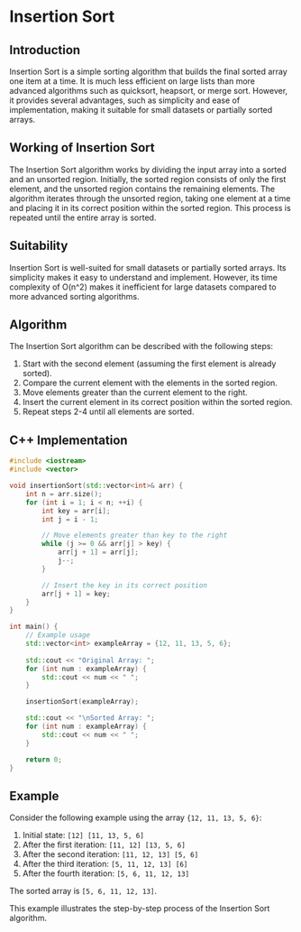 # Insertion Sort

## Introduction

Insertion Sort is a simple sorting algorithm that builds the final sorted array one item at a time. It is much less efficient on large lists than more advanced algorithms such as quicksort, heapsort, or merge sort. However, it provides several advantages, such as simplicity and ease of implementation, making it suitable for small datasets or partially sorted arrays.

## Working of Insertion Sort

The Insertion Sort algorithm works by dividing the input array into a sorted and an unsorted region. Initially, the sorted region consists of only the first element, and the unsorted region contains the remaining elements. The algorithm iterates through the unsorted region, taking one element at a time and placing it in its correct position within the sorted region. This process is repeated until the entire array is sorted.

## Suitability

Insertion Sort is well-suited for small datasets or partially sorted arrays. Its simplicity makes it easy to understand and implement. However, its time complexity of O(n^2) makes it inefficient for large datasets compared to more advanced sorting algorithms.

## Algorithm

The Insertion Sort algorithm can be described with the following steps:

1. Start with the second element (assuming the first element is already sorted).
2. Compare the current element with the elements in the sorted region.
3. Move elements greater than the current element to the right.
4. Insert the current element in its correct position within the sorted region.
5. Repeat steps 2-4 until all elements are sorted.

## C++ Implementation

```cpp
#include <iostream>
#include <vector>

void insertionSort(std::vector<int>& arr) {
    int n = arr.size();
    for (int i = 1; i < n; ++i) {
        int key = arr[i];
        int j = i - 1;

        // Move elements greater than key to the right
        while (j >= 0 && arr[j] > key) {
            arr[j + 1] = arr[j];
            j--;
        }

        // Insert the key in its correct position
        arr[j + 1] = key;
    }
}

int main() {
    // Example usage
    std::vector<int> exampleArray = {12, 11, 13, 5, 6};
    
    std::cout << "Original Array: ";
    for (int num : exampleArray) {
        std::cout << num << " ";
    }

    insertionSort(exampleArray);

    std::cout << "\nSorted Array: ";
    for (int num : exampleArray) {
        std::cout << num << " ";
    }

    return 0;
}
```

## Example

Consider the following example using the array `{12, 11, 13, 5, 6}`:

1. Initial state: `[12] [11, 13, 5, 6]`
2. After the first iteration: `[11, 12] [13, 5, 6]`
3. After the second iteration: `[11, 12, 13] [5, 6]`
4. After the third iteration: `[5, 11, 12, 13] [6]`
5. After the fourth iteration: `[5, 6, 11, 12, 13]`

The sorted array is `[5, 6, 11, 12, 13]`.

This example illustrates the step-by-step process of the Insertion Sort algorithm.
